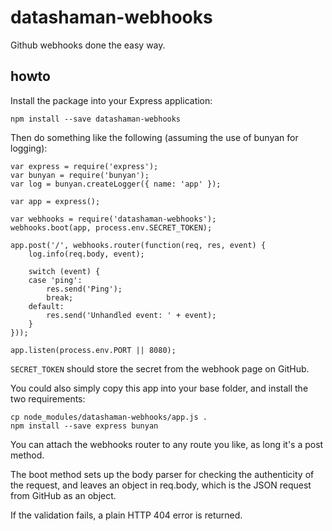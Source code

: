 # datashaman-webhooks
Github webhooks done the easy way.

## howto

Install the package into your Express application:

    npm install --save datashaman-webhooks

Then do something like the following (assuming the use of bunyan for logging):

    var express = require('express');
    var bunyan = require('bunyan');
    var log = bunyan.createLogger({ name: 'app' });

    var app = express();

    var webhooks = require('datashaman-webhooks');
    webhooks.boot(app, process.env.SECRET_TOKEN);

    app.post('/', webhooks.router(function(req, res, event) {
        log.info(req.body, event);

        switch (event) {
        case 'ping':
            res.send('Ping');
            break;
        default:
            res.send('Unhandled event: ' + event);
        }
    }));

    app.listen(process.env.PORT || 8080);

`SECRET_TOKEN` should store the secret from the webhook page on GitHub.

You could also simply copy this app into your base folder, and install the two requirements:

    cp node_modules/datashaman-webhooks/app.js .
    npm install --save express bunyan

You can attach the webhooks router to any route you like, as long it's a post method.

The boot method sets up the body parser for checking the authenticity of the request,
and leaves an object in req.body, which is the JSON request from GitHub as an object.

If the validation fails, a plain HTTP 404 error is returned.
